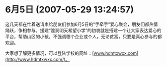 # 6月5日 (2007-05-29 13:24:57)

这几天都在忙着送请柬给朋友们参加6月5日的“手牵手”爱心聚会，朋友们都热情踊跃，争相参与。援建“遑洞明天希望小学”的初衷就是搭建一个让大家表达爱心的平台，帮助山区的小孩，不强调哪个企业或个人，无论贫富，只要是真心参与的都欢迎。

大家想了解更多情况，可以登陆学校的网址：[www.hdmtxwxx.com](http://www.hdmtxwxx.com/)。

